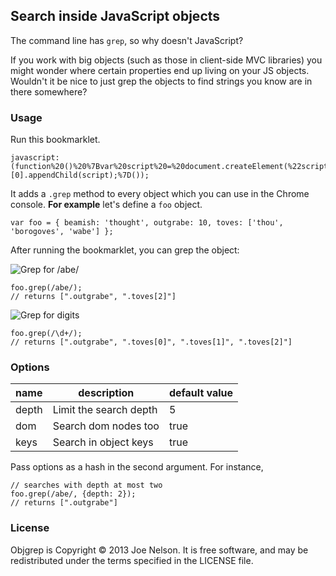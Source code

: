 ## Search inside JavaScript objects

The command line has `grep`, so why doesn't JavaScript?

If you work with big objects (such as those in client-side MVC
libraries) you might wonder where certain properties end up living on
your JS objects. Wouldn't it be nice to just grep the objects to find
strings you know are in there somewhere?

### Usage

Run this bookmarklet.

    javascript:(function%20()%20%7Bvar%20script%20=%20document.createElement(%22script%22);script.src%20=%20%22https://raw.github.com/begriffs/objgrep/master/objgrep.js%22;document.getElementsByTagName(%22head%22)[0].appendChild(script);%7D());

It adds a `.grep` method to every object which you can use in the Chrome
console. **For example** let's define a `foo` object.

    var foo = { beamish: 'thought', outgrabe: 10, toves: ['thou', 'borogoves', 'wabe'] };

After running the bookmarklet, you can grep the object:

![Grep for /abe/](illustration/abe.png "Grep for /abe/")

    foo.grep(/abe/);
    // returns [".outgrabe", ".toves[2]"]

![Grep for digits](illustration/digits.png "Grep for digits")

    foo.grep(/\d+/);
    // returns [".outgrabe", ".toves[0]", ".toves[1]", ".toves[2]"]

### Options

<table>
  <thead>
    <tr><th>name</th><th>description</th><th>default value</th></tr>
  </thead>
  <tbody>
    <tr>
      <td>depth</td>
      <td>Limit the search depth</td>
      <td>5</td>
    </tr>
    <tr>
      <td>dom</td>
      <td>Search dom nodes too</td>
      <td>true</td>
    </tr>
    <tr>
      <td>keys</td>
      <td>Search in object keys</td>
      <td>true</td>
    </tr>
  </tbody>
</table>

Pass options as a hash in the second argument. For instance,

    // searches with depth at most two
    foo.grep(/abe/, {depth: 2});
    // returns [".outgrabe"]

### License

Objgrep is Copyright © 2013 Joe Nelson. It is free software, and may be
redistributed under the terms specified in the LICENSE file.
